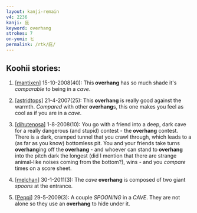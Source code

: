 ```yaml
---
layout: kanji-remain
v4: 2236
kanji: 庇
keyword: overhang
strokes: 7
on-yomi: ヒ
permalink: /rtk/庇/
---
```


## Koohii stories: 

1) [<a href="http://kanji.koohii.com/profile/mantixen">mantixen</a>] 15-10-2008(40): This<strong> overhang</strong> has so much shade it&#039;s <em>comparable</em> to being in a <em>cave</em>.

2) [<a href="http://kanji.koohii.com/profile/astridtops">astridtops</a>] 21-4-2007(25): This<strong> overhang</strong> is really good against the warmth. <em>Compared</em> with other<strong> overhang</strong>s, this one makes you feel as cool as if you are in a <em>cave</em>.

3) [<a href="http://kanji.koohii.com/profile/dihutenosa">dihutenosa</a>] 1-8-2008(10): You go with a friend into a deep, dark cave for a really dangerous (and stupid) contest - the<strong> overhang</strong> contest. There is a dark, cramped tunnel that you crawl through, which leads to a (as far as you know) bottomless pit. You and your friends take turns <strong>overhang</strong>ing off the<strong> overhang</strong> - and whoever can stand to<strong> overhang</strong> into the pitch dark the longest (did I mention that there are strange animal-like noises coming from the bottom?), wins - and you <em>compare</em> times on a score sheet.

4) [<a href="http://kanji.koohii.com/profile/melchan">melchan</a>] 30-1-2011(3): The <em>cave</em><strong> overhang</strong> is composed of two giant <em>spoons</em> at the entrance.

5) [<a href="http://kanji.koohii.com/profile/Peppi">Peppi</a>] 29-5-2009(3): A couple <em>SPOONING</em> in a <em>CAVE</em>. They are not alone so they use an<strong> overhang</strong> to hide under it.

